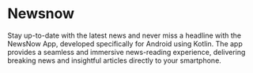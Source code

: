 # Newsnow
Stay up-to-date with the latest news and never miss a headline with the NewsNow App, developed specifically for Android using Kotlin. 
The app provides a seamless and immersive news-reading experience, delivering breaking news and insightful articles directly to your smartphone.
